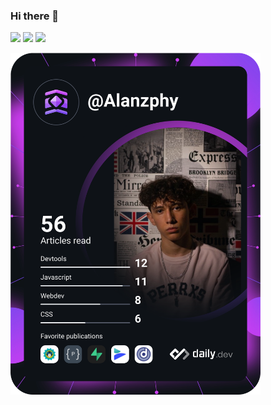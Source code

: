 ### Hi there 👋



<div>
    <a href="mailto:alanzphy@gmail.com" target="_blank" ><img src="https://img.shields.io/badge/Gmail-D14836?style=for-the-badge&logo=gmail&logoColor=white" ><a/>
    <a href="https://twitter.com/Alanzphy" target="_blank"><img src="https://img.shields.io/badge/Twitter-1DA1F2?style=for-the-badge&logo=twitter&logoColor=white" ><a/>
    <a href="https://www.linkedin.com/in/alan-ruiz-silva-103b72220/" target="_blank" ><img src="https://img.shields.io/badge/LinkedIn-0077B5?style=for-the-badge&logo=linkedin&logoColor=white" ><a/>
  <div/>

<a href="https://app.daily.dev/Alanzphy"><img src="devcard.svg" width="400" alt="Alan Ruiz's Dev Card"/></a>
